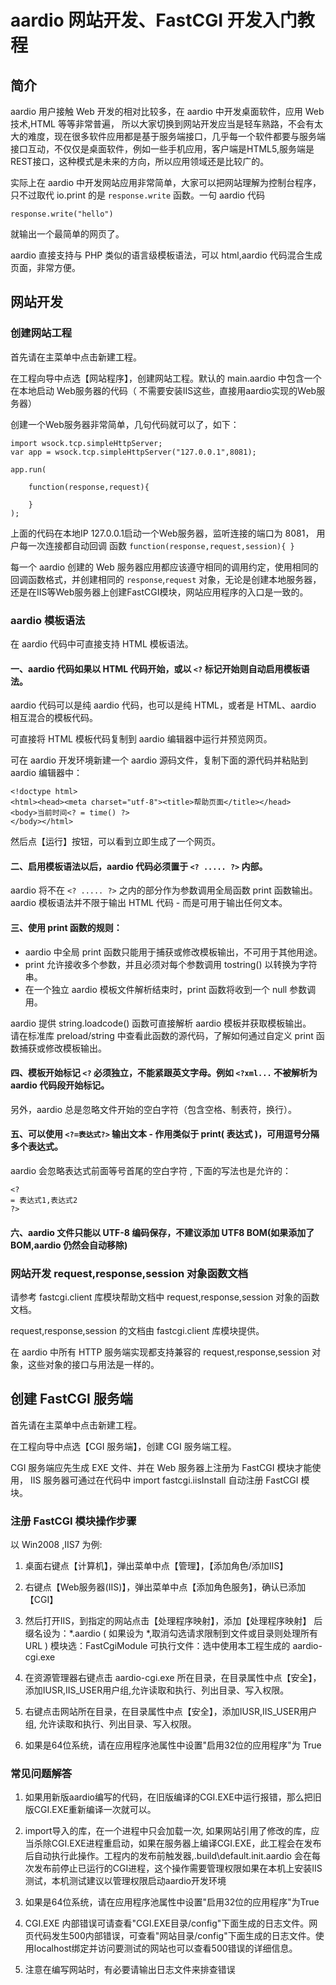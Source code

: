 # aardio 网站开发、FastCGI 开发入门教程

## 简介

aardio 用户接触 Web 开发的相对比较多，在 aardio 中开发桌面软件，应用 Web 技术,HTML 等等非常普遍，
所以大家切换到网站开发应当是轻车熟路，不会有太大的难度，现在很多软件应用都是基于服务端接口，几乎每一个软件都要与服务端接口互动，不仅仅是桌面软件，例如一些手机应用，客户端是HTML5,服务端是REST接口，这种模式是未来的方向，所以应用领域还是比较广的。

实际上在 aardio 中开发网站应用非常简单，大家可以把网站理解为控制台程序，
只不过取代 io.print 的是 `response.write` 函数。一句 aardio 代码

`response.write("hello")`

就输出一个最简单的网页了。

aardio 直接支持与 PHP 类似的语言级模板语法，可以 html,aardio 代码混合生成页面，非常方便。



## 网站开发

### 创建网站工程

首先请在主菜单中点击新建工程。

在工程向导中点选【网站程序】，创建网站工程。默认的 main.aardio 中包含一个在本地启动 Web服务器的代码（ 不需要安装IIS这些，直接用aardio实现的Web服务器）

创建一个Web服务器非常简单，几句代码就可以了，如下：

```aardio
import wsock.tcp.simpleHttpServer; 
var app = wsock.tcp.simpleHttpServer("127.0.0.1",8081);
 
app.run(
     
    function(response,request){
     
    }
);
```

上面的代码在本地IP 127.0.0.1启动一个Web服务器，监听连接的端口为 8081，
用户每一次连接都自动回调 函数  `function(response,request,session){ }`

每一个 aardio 创建的 Web 服务器应用都应该遵守相同的调用约定，使用相同的回调函数格式，并创建相同的 `response`,`request` 对象，无论是创建本地服务器，还是在IIS等Web服务器上创建FastCGI模块，网站应用程序的入口是一致的。

### aardio 模板语法

在 aardio 代码中可直接支持 HTML 模板语法。

#### 一、aardio 代码如果以 HTML 代码开始，或以 `<?` 标记开始则自动启用模板语法。  
aardio 代码可以是纯 aardio 代码，也可以是纯 HTML，或者是 HTML、aardio 相互混合的模板代码。  

可直接将 HTML 模板代码复制到 aardio 编辑器中运行并预览网页。
  
可在 aardio 开发环境新建一个 aardio 源码文件，复制下面的源代码并粘贴到 aardio 编辑器中：

```aardio
<!doctype html>
<html><head><meta charset="utf-8"><title>帮助页面</title></head>
<body>当前时间<? = time() ?>
</body></html>
```

然后点【运行】按钮，可以看到立即生成了一个网页。  

#### 二、启用模板语法以后，aardio 代码必须置于 `<? ..... ?>` 内部。  
aardio 将不在 `<? ..... ?>` 之内的部分作为参数调用全局函数 print 函数输出。  
aardio 模板语法并不限于输出 HTML 代码 - 而是可用于输出任何文本。

#### 三、使用 print 函数的规则：

*   aardio 中全局 print 函数只能用于捕获或修改模板输出，不可用于其他用途。
*   print 允许接收多个参数，并且必须对每个参数调用 tostring() 以转换为字符串。
*   在一个独立 aardio 模板文件解析结束时，print 函数将收到一个 null 参数调用。

  
aardio 提供 string.loadcode() 函数可直接解析 aardio 模板并获取模板输出。  
请在标准库 preload/string 中查看此函数的源代码，了解如何通过自定义 print 函数捕获或修改模板输出。

#### 四、模板开始标记 `<?` 必须独立，不能紧跟英文字母。例如 `<?xml...` 不被解析为 aardio 代码段开始标记。  
另外，aardio 总是忽略文件开始的空白字符（包含空格、制表符，换行）。

#### 五、可以使用 `<?=表达式?>` 输出文本 - 作用类似于 print( 表达式 )，可用逗号分隔多个表达式。  
aardio 会忽略表达式前面等号首尾的空白字符 , 下面的写法也是允许的：  

```aardio
<?
= 表达式1,表达式2
?>
```

#### 六、aardio 文件只能以 UTF-8 编码保存，不建议添加 UTF8 BOM(如果添加了 BOM,aardio 仍然会自动移除)


### 网站开发 request,response,session 对象函数文档

请参考  fastcgi.client 库模块帮助文档中 request,response,session 对象的函数文档。

request,response,session 的文档由 fastcgi.client 库模块提供。

在 aardio 中所有 HTTP 服务端实现都支持兼容的 request,response,session 对象，这些对象的接口与用法是一样的。


## 创建 FastCGI 服务端

首先请在主菜单中点击新建工程。

在工程向导中点选【CGI 服务端】，创建 CGI 服务端工程。

CGI 服务端应先生成 EXE 文件、并在 Web 服务器上注册为 FastCGI 模块才能使用，
IIS 服务器可通过在代码中 import fastcgi.iisInstall 自动注册 FastCGI 模块。

### 注册  FastCGI 模块操作步骤

以 Win2008 ,IIS7 为例:

1. 桌面右键点【计算机】，弹出菜单中点【管理】，【添加角色/添加IIS】

2. 右键点【Web服务器(IIS)】，弹出菜单中点【添加角色服务】，确认已添加【CGI】

3. 然后打开IIS，到指定的网站点击【处理程序映射】，添加【处理程序映射】
   后缀名设为：*.aardio ( 如果设为 *,取消勾选请求限制到文件或目录则处理所有URL )
   模块选：FastCgiModule 可执行文件：选中使用本工程生成的 aardio-cgi.exe 
   
4. 在资源管理器右键点击 aardio-cgi.exe 所在目录，在目录属性中点【安全】，
添加IUSR,IIS_USER用户组,允许读取和执行、列出目录、写入权限。

5. 右键点击网站所在目录，在目录属性中点【安全】，添加IUSR,IIS_USER用户组,
允许读取和执行、列出目录、写入权限。

6. 如果是64位系统，请在应用程序池属性中设置"启用32位的应用程序"为 True

### 常见问题解答

1. 如果用新版aardio编写的代码，在旧版编译的CGI.EXE中运行报错，那么把旧版CGI.EXE重新编译一次就可以。

2. import导入的库，在一个进程中只会加载一次, 如果网站引用了修改的库，应当杀除CGI.EXE进程重启动，如果在服务器上编译CGI.EXE，此工程会在发布后自动执行此操作。工程内的发布前触发器,\.build\default.init.aardio 会在每次发布前停止已运行的CGI进程，这个操作需要管理权限如果在本机上安装IIS测试，本机测试建议以管理权限启动aardio开发环境

3. 如果是64位系统，请在应用程序池属性中设置"启用32位的应用程序"为True

4. CGI.EXE 内部错误可请查看"CGI.EXE目录/config"下面生成的日志文件。网页代码发生500内部错误，可查看"网站目录/config"下面生成的日志文件。使用localhost绑定并访问要测试的网站也可以查看500错误的详细信息。

5. 注意在编写网站时，有必要请输出日志文件来排查错误
 



